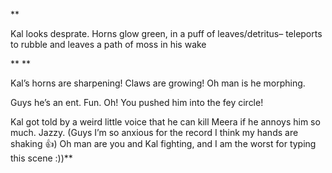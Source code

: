
**

Kal looks desprate. Horns glow green, in a puff of leaves/detritus– teleports to rubble and leaves a path of moss in his wake

**
**

Kal’s horns are sharpening! Claws are growing! Oh man is he morphing.

Guys he’s an ent. Fun. Oh! You pushed him into the fey circle! 

Kal got told by a weird little voice that he can kill Meera if he annoys him so much. Jazzy. (Guys I’m so anxious for the record I think my hands are shaking 👍) Oh man are you and Kal fighting, and I am the worst for typing this scene :))**